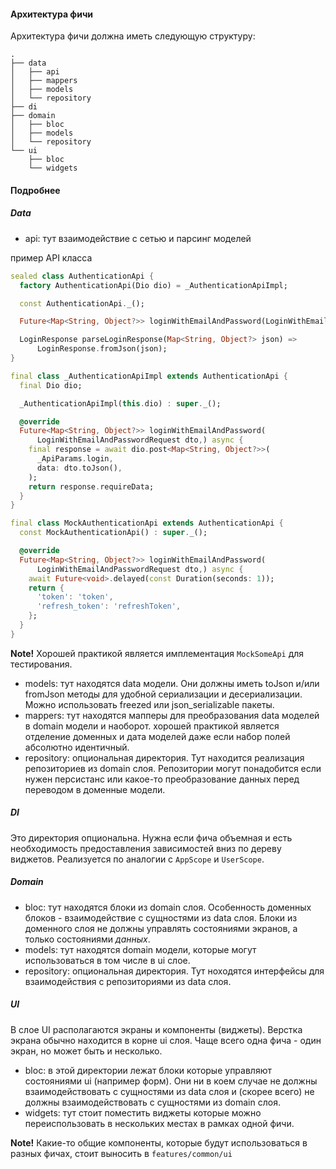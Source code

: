 #### Архитектура фичи

Архитектура фичи должна иметь следующую структуру:

```
.
├── data
│   ├── api
│   ├── mappers
│   ├── models
│   └── repository
├── di
├── domain
│   ├── bloc
│   ├── models
│   └── repository
└── ui
    ├── bloc
    └── widgets
```

#### Подробнее

##### Data

- api: тут взаимодействие с сетью и парсинг моделей

пример API класса

```dart
sealed class AuthenticationApi {
  factory AuthenticationApi(Dio dio) = _AuthenticationApiImpl;

  const AuthenticationApi._();

  Future<Map<String, Object?>> loginWithEmailAndPassword(LoginWithEmailAndPasswordRequest dto,);

  LoginResponse parseLoginResponse(Map<String, Object?> json) =>
      LoginResponse.fromJson(json);
}

final class _AuthenticationApiImpl extends AuthenticationApi {
  final Dio dio;

  _AuthenticationApiImpl(this.dio) : super._();

  @override
  Future<Map<String, Object?>> loginWithEmailAndPassword(
      LoginWithEmailAndPasswordRequest dto,) async {
    final response = await dio.post<Map<String, Object?>>(
      _ApiParams.login,
      data: dto.toJson(),
    );
    return response.requireData;
  }
}

final class MockAuthenticationApi extends AuthenticationApi {
  const MockAuthenticationApi() : super._();

  @override
  Future<Map<String, Object?>> loginWithEmailAndPassword(
      LoginWithEmailAndPasswordRequest dto,) async {
    await Future<void>.delayed(const Duration(seconds: 1));
    return {
      'token': 'token',
      'refresh_token': 'refreshToken',
    };
  }
}
```

**Note!** Хорошей практикой является имплементация `MockSomeApi` для тестирования.

- models: тут находятся data модели. Они должны иметь toJson и/или fromJson методы для удобной
  сериализации и десериализации. Можно использовать freezed или json_serializable пакеты.
- mappers: тут находятся мапперы для преобразования data моделей в domain модели и наоборот.
  хорошей практикой является отделение доменных и дата моделей даже если набор полей абсолютно
  идентичный.
- repository: опциональная директория. Тут находится реализация репозиториев из domain слоя.
  Репозитории могут понадобится если нужен персистанс или какое-то преобразование данных перед
  переводом в доменные модели.

##### DI

Это директория опциональна. Нужна если фича объемная и есть необходимость предоставления
зависимостей вниз по дереву виджетов. Реализуется по аналогии с `AppScope` и `UserScope`.

##### Domain

- bloc: тут находятся блоки из domain слоя. Особенность доменных блоков - взаимодействие
  с сущностями из data слоя. Блоки из доменного слоя не должны управлять состояниями экранов,
  а только состояниями *данных*.
- models: тут находятся domain модели, которые могут использоваться в том числе в ui слое.
- repository: опциональная директория. Тут ноходятся интерфейсы для взаимодействия с репозиториями
  из data слоя.

##### UI

В слое UI располагаются экраны и компоненты (виджеты). Верстка экрана обычно находится в корне ui
слоя.
Чаще всего одна фича - один экран, но может быть и несколько.

- bloc: в этой директории лежат блоки которые управляют состояниями ui (например форм). Они ни в
  коем случае не должны взаимодействовать с сущностями из data слоя и (скорее всего) не должны
  взаимодействовать с сущностями из domain слоя.
- widgets: тут стоит поместить виджеты которые можно переиспользовать в нескольких местах
  в рамках одной фичи.

**Note!** Какие-то общие компоненты, которые будут использоваться в разных фичах, стоит выносить в
`features/common/ui`
